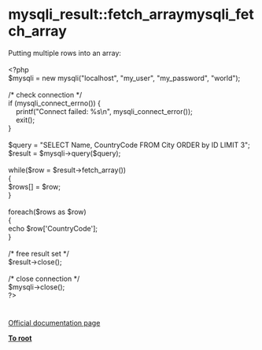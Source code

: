 # mysqli_result::fetch_arraymysqli_fetch_array




<div class="phpcode"><span class="html">
Putting multiple rows into an array:<br><br><span class="default">&lt;?php<br>$mysqli </span><span class="keyword">= new </span><span class="default">mysqli</span><span class="keyword">(</span><span class="string">&quot;localhost&quot;</span><span class="keyword">, </span><span class="string">&quot;my_user&quot;</span><span class="keyword">, </span><span class="string">&quot;my_password&quot;</span><span class="keyword">, </span><span class="string">&quot;world&quot;</span><span class="keyword">);<br><br></span><span class="comment">/* check connection */<br></span><span class="keyword">if (</span><span class="default">mysqli_connect_errno</span><span class="keyword">()) {<br>&#xA0; &#xA0; </span><span class="default">printf</span><span class="keyword">(</span><span class="string">&quot;Connect failed: %s\n&quot;</span><span class="keyword">, </span><span class="default">mysqli_connect_error</span><span class="keyword">());<br>&#xA0; &#xA0; exit();<br>}<br><br></span><span class="default">$query </span><span class="keyword">= </span><span class="string">&quot;SELECT Name, CountryCode FROM City ORDER by ID LIMIT 3&quot;</span><span class="keyword">;<br></span><span class="default">$result </span><span class="keyword">= </span><span class="default">$mysqli</span><span class="keyword">-&gt;</span><span class="default">query</span><span class="keyword">(</span><span class="default">$query</span><span class="keyword">);<br><br>while(</span><span class="default">$row </span><span class="keyword">= </span><span class="default">$result</span><span class="keyword">-&gt;</span><span class="default">fetch_array</span><span class="keyword">())<br>{<br></span><span class="default">$rows</span><span class="keyword">[] = </span><span class="default">$row</span><span class="keyword">;<br>}<br><br>foreach(</span><span class="default">$rows </span><span class="keyword">as </span><span class="default">$row</span><span class="keyword">)<br>{<br>echo </span><span class="default">$row</span><span class="keyword">[</span><span class="string">&apos;CountryCode&apos;</span><span class="keyword">];<br>}<br><br></span><span class="comment">/* free result set */<br></span><span class="default">$result</span><span class="keyword">-&gt;</span><span class="default">close</span><span class="keyword">();<br><br></span><span class="comment">/* close connection */<br></span><span class="default">$mysqli</span><span class="keyword">-&gt;</span><span class="default">close</span><span class="keyword">();<br></span><span class="default">?&gt;</span>
</span>
</div>
  

#

[Official documentation page](https://www.php.net/manual/en/mysqli-result.fetch-array.php)

**[To root](/README.md)**